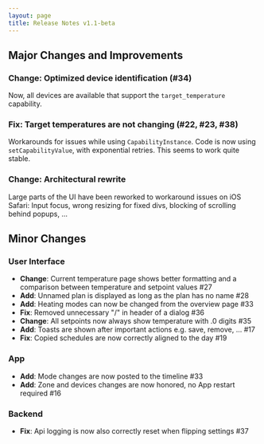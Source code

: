 ```yaml
---
layout: page
title: Release Notes v1.1-beta
---
```


## Major Changes and Improvements

### **Change**: Optimized device identification (#34)
Now, all devices are available that support the `target_temperature` capability.

### **Fix**: Target temperatures are not changing (#22, #23, #38)
Workarounds for issues while using `CapabilityInstance`. Code is now using `setCapabilityValue`, with exponential retries. This seems to work quite stable.

### **Change**: Architectural rewrite
Large parts of the UI have been reworked to workaround issues on iOS Safari: Input focus, wrong resizing for fixed divs, blocking of scrolling behind popups, ...

## Minor Changes

### User Interface
- **Change**: Current temperature page shows better formatting and a comparison between temperature and setpoint values #27
- **Add**: Unnamed plan is displayed as long as the plan has no name #28
- **Add**: Heating modes can now be changed from the overview page #33 
- **Fix**: Removed unnecessary "/" in header of a dialog #36
- **Change**: All setpoints now always show temperature with .0 digits #35 
- **Add**: Toasts are shown after important actions e.g. save, remove, ... #17 
- **Fix**: Copied schedules are now correctly aligned to the day #19 

### App
- **Add**: Mode changes are now posted to the timeline #33
- **Add**: Zone and devices changes are now honored, no App restart required #16 

### Backend
- **Fix**: Api logging is now also correctly reset when flipping settings #37 
